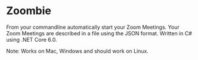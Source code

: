 # Zoombie

From your commandline automatically start your Zoom Meetings.
Your Zoom Meetings are described in a file using the JSON format.
Written in C# using .NET Core 6.0.

Note: Works on Mac, Windows and should work on Linux.